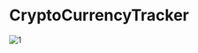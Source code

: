 # CryptoCurrencyTracker

![1](https://user-images.githubusercontent.com/96056284/178950647-0807c609-a64c-4eef-9951-d8cd169dbe5e.jpg)
